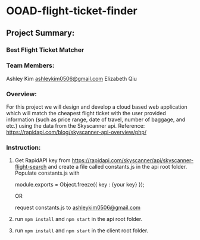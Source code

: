 # OOAD-flight-ticket-finder


## Project Summary:

### Best Flight Ticket Matcher


### Team Members: 
Ashley Kim ashleykim0506@gmail.com
Elizabeth Qiu


### Overview: 

For this project we will design and develop a cloud based web application which will match the cheapest flight ticket 
with the user provided information (such as price range, date of travel, number of baggage, and etc.) using the data 
from the Skyscanner api. Reference: https://rapidapi.com/blog/skyscanner-api-overview/php/


### Instruction:

1. Get RapidAPI key from https://rapidapi.com/skyscanner/api/skyscanner-flight-search and create a file called constants.js
in the api root folder. Populate constants.js with 

    module.exports = Object.freeze({ key : {your key} });

   OR

   request constants.js to ashleykim0506@gmail.com


2. run `npm install` and `npm start` in the api root folder.

3. run `npm install` and `npm start` in the client root folder.
